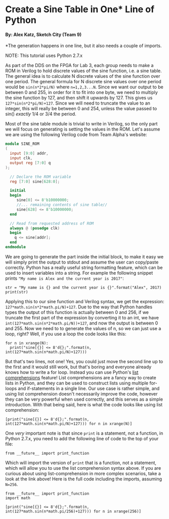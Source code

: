 # Create a Sine Table in One* Line of Python

#### By: Alex Katz, Sketch City (Team 9)

*The generation happens in one line, but it also needs a couple of imports.

NOTE: This tutorial uses Python 2.7.x

As part of the DDS on the FPGA for Lab 3, each group needs to make a ROM in Verilog to hold discrete values of the sine function, i.e. a sine table. The general idea is to calculate N discrete values of the sine function over one period. The general formula for N discrete sine values over one period would be `sin(n*2*pi/N)` where `n=1,2,3...N`. Since we want our output to be between 0 and 255, in order for it to fit into one byte, we need to multiply the sine function by 127, and then shift it upwards by 127. This gives us `127*sin(n*2*pi/N)+127`. Since we will need to truncate the value to an integer, this will really be between 0 and 254, unless the value passed to sin() _exactly_ 1/4 or 3/4 the period.

Most of the sine table module is trivial to write in Verilog, so the only part we will focus on generating is setting the values in the ROM. Let's assume we are using the following Verilog code from Team Alpha's website:

```verilog
module SINE_ROM
(
  input [9:0] addr,
  input clk, 
  output reg [7:0] q
);

  // Declare the ROM variable
  reg [7:0] sine[628:0];

  initial
  begin
     sine[0] <= 8'b10000000;
     //... remaining contents of sine table//
     sine[628] <= 8'b10000000;
  end

  // Read from requested address of ROM
  always @ (posedge clk)
  begin
    q <= sine[addr];
  end
endmodule
```

We are going to generate the part inside the initial block, to make it easy we will simply print the output to stdout and assume the user can copy/paste correctly. Python has a really useful string formatting feature, which can be used to insert variables into a string. For example the following snippet prints `"My name is Alex and the current year is 2017"`:

```
str = "My name is {} and the current year is {}".format("Alex", 2017)
print(str)
```

Applying this to our sine function and Verilog syntax, we get the expression: `127*math.sin(n*2*math.pi/N)+127`. Due to the way that Python handles types the output of this function is actually between 0 and 256, if we truncate the first part of the expression by converting it to an int, we have `int(127*math.sin(n*2*math.pi/N))+127`, and now the output is between 0 and 255. Now we need to to generate the values of n, so we can just use a loop, right? Well, if you use a loop the code looks like this:

```
for n in xrange(N):
  print("sine[{}] <= 8'd{};".format(n, int(127*math.sin(n*math.pi/N)+127)))
```

But that's two lines, not one! Yes, you could just move the second line up to the first and it would still work, but that's boring and everyone already knows how to write a for loop. Instead you can use Python's [list comprehensions](https://www.python.org/dev/peps/pep-0202/) feature! List comprehensions are a fancy way to create lists in Python, and they can be used to construct lists using multiple for-loops and if-statements in a single line. Our use case is rather simple, and using list comprehension doesn't necessarily improve the code, however they can be very powerful when used correctly, and this serves as a simple introduction. With that being said, here is what the code looks like using list comprehension:

```
[print("sine[{}] <= 8'd{};".format(n, int(127*math.sin(n*math.pi/N)+127))) for n in xrange(N)]
```

One _very_ important note is that since `print` is a statement, not a function, in Python 2.7.x, you need to add the following line of code to the top of your file:

```
from __future__ import print_function
```

Which will import the version of `print` that is a function, not a statement, which will allow you to use the list comprehension syntax above. If you are curious about using list-comprehension in more complex scenarios, take a look at the link above! Here is the full code including the imports, assuming `N=256`.

```
from __future__ import print_function
import math

[print("sine[{}] <= 8'd{};".format(n, int(127*math.sin(n*math.pi/256)+127))) for n in xrange(256)]
```
